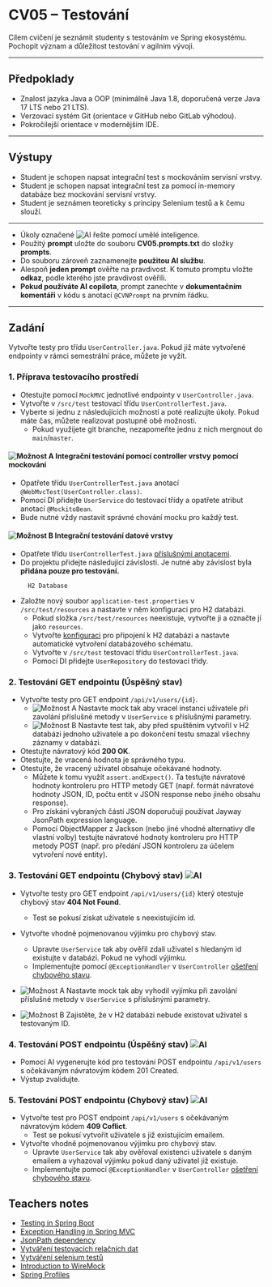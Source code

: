 # CV05 – Testování

Cílem cvičení je seznámit studenty s testováním ve Spring ekosystému. Pochopit význam a důležitost testování v agilním vývoji.

---

## Předpoklady

- Znalost jazyka Java a OOP (minimálně Java 1.8, doporučená verze Java 17 LTS nebo 21 LTS).
- Verzovací systém Git (orientace v GitHub nebo GitLab výhodou).
- Pokročilejší orientace v modernějším IDE.

---

## Výstupy

- Student je schopen napsat integrační test s mockováním servisní vrstvy.
- Student je schopen napsat integrační test za pomocí in-memory databáze bez mockování servisní vrstvy.
- Student je seznámen teoreticky s principy Selenium testů a k čemu slouží.

---

- Úkoly označené ![AI](https://img.shields.io/badge/AI-yellow) řešte pomocí umělé inteligence.
- Použitý **prompt** uložte do souboru **CV05.prompts.txt** do složky **prompts**.
- Do souboru zároveň zaznamenejte **použitou AI službu**.
- Alespoň **jeden prompt** ověřte na pravdivost. K tomuto promptu vložte **odkaz**, podle kterého jste pravdivost ověřili.
- **Pokud používáte AI copilota**, prompt zanechte v **dokumentačním komentáři** v kódu s anotací `@CVNPrompt` na prvním řádku.

---

## Zadání

Vytvořte testy pro třídu `UserController.java`. Pokud již máte vytvořené endpointy v rámci semestrální práce, můžete je vyžít.

### 1. Příprava testovacího prostředí

- Otestujte pomocí `MockMVC` jednotlivé endpointy v `UserController.java`.
- Vytvořte v `/src/test` testovací třídu `UserControllerTest.java`.
- Vyberte si jednu z následujících možností a poté realizujte úkoly. Pokud máte čas, můžete realizovat postupně obě možnosti.
  - Pokud využijete git branche, nezapomeňte jednu z nich mergnout do `main`/`master`.


####  ![Možnost A](https://img.shields.io/badge/Možnost-A-blue) Integrační testování pomocí controller vrstvy pomocí mockování

- Opatřete třídu `UserControllerTest.java` anotací `@WebMvcTest(UserController.class)`.
- Pomocí DI přidejte `UserService` do testovací třídy a opatřete atribut anotací `@MockitoBean`.
- Bude nutné vždy nastavit správné chování mocku pro každý test.

####  ![Možnost B](https://img.shields.io/badge/Možnost-B-green) Integrační testování datové vrstvy

- Opatřete třídu `UserControllerTest.java` [příslušnými anotacemi](https://www.baeldung.com/spring-boot-testing#integration-testing-with-springboottest).
- Do projektu přidejte následující závislosti. Je nutné aby závislost byla **přidána pouze pro testování.**
  ```
    H2 Database
  ```
- Založte nový soubor `application-test.properties` v `/src/test/resources` a nastavte v něm konfiguraci pro H2 databázi.
  - Pokud složka `/src/test/resources` neexistuje, vytvořte ji a označte jí jako `resources`.
  - Vytvořte [konfiguraci](https://www.baeldung.com/spring-boot-h2-database#database-configuration) pro připojení k H2 databázi a nastavte automatické vytvoření databázového schématu.
  - Vytvořte v `/src/test` testovací třídu `UserControllerTest.java`.
  - Pomocí DI přidejte `UserRepository` do testovací třídy.

### 2. Testování GET endpointu (Úspěšný stav)

- Vytvořte testy pro GET endpoint `/api/v1/users/{id}`.
  - ![Možnost A](https://img.shields.io/badge/Možnost-A-blue)  Nastavte mock tak aby vracel instanci uživatele při zavolání příslušné metody v `UserService` s příslušnými parametry.
  - ![Možnost B](https://img.shields.io/badge/Možnost-B-green) Nastavte test tak, aby před spuštěním vytvořil v H2 databázi  jednoho uživatele a po dokončení testu smazal všechny záznamy v databázi.
- Otestujte návratový kód **200 OK**.
- Otestujte, že vracená hodnota je správného typu.
- Otestujte, že vracený uživatel obsahuje očekávané hodnoty.
  - Můžete k tomu využít `assert.andExpect()`. Ta testujte návratové hodnoty kontroleru pro HTTP metody GET (např. formát návratové hodnoty JSON, ID, počtu entit v JSON response nebo jiného obsahu response).
  - Pro získání vybraných částí JSON doporučuji používat Jayway JsonPath expression language.
  - Pomocí ObjectMapper z Jackson (nebo jiné vhodné alternativy dle vlastní volby) testujte návratové hodnoty kontroleru pro HTTP metody POST (např. pro předání JSON kontroleru za účelem vytvoření nové entity).

### 3. Testování GET endpointu (Chybový stav) ![AI](https://img.shields.io/badge/AI-yellow)

- Vytvořte testy pro GET endpoint `/api/v1/users/{id}` který otestuje chybový stav **404 Not Found**.
  - Test se pokusí získat uživatele s neexistujícím id.
- Vytvořte vhodně pojmenovanou výjimku pro chybový stav.
  - Upravte `UserService` tak aby ověřil zdali uživatel s hledaným id existujte v databázi. Pokud ne vyhodí výjimku.
  - Implementujte pomocí `@ExceptionHandler` v `UserController` [ošetření chybového stavu](https://spring.io/blog/2013/11/01/exception-handling-in-spring-mvc).

- ![Možnost A](https://img.shields.io/badge/Možnost-A-blue)  Nastavte mock tak aby vyhodil vyjímku při zavolání příslušné metody v `UserService` s příslušnými parametry.
- ![Možnost B](https://img.shields.io/badge/Možnost-B-green) Zajistěte, že v H2 databázi nebude existovat uživatel s testovaným ID.

### 4. Testování POST endpointu (Úspěšný stav) ![AI](https://img.shields.io/badge/AI-yellow)

- Pomocí AI vygenerujte kód pro testování POST endpointu `/api/v1/users` s očekávaným návratovým kódem 201 Created.
- Výstup zvalidujte.

### 5. Testování POST endpointu (Chybový stav) ![AI](https://img.shields.io/badge/AI-yellow)

- Vytvořte test pro POST endpoint `/api/v1/users` s očekávaným návratovým kódem **409 Coflict**.
  - Test se pokusí vytvořit uživatele s již existujícím emailem.
- Vytvořte vhodně pojmenovanou výjimku pro chybový stav.
  - Upravte `UserService` tak aby ověřoval existenci uživatele s daným emailem a vyhazoval výjimku pokud daný uživatel již existuje.
  - Implementujte pomocí `@ExceptionHandler` v `UserController` [ošetření chybového stavu](https://spring.io/blog/2013/11/01/exception-handling-in-spring-mvc).

## Teachers notes

- [Testing in Spring Boot](https://www.baeldung.com/spring-boot-testing#integration-testing-with-springboottest)
- [Exception Handling in Spring MVC](https://spring.io/blog/2013/11/01/exception-handling-in-spring-mvc)
- [JsonPath dependency](https://github.com/json-path/JsonPath)
- [Vytváření testovacích relačních dat](https://www.youtube.com/watch?v=XGUDFN_OTPs)
- [Vytváření selenium testů](https://www.youtube.com/watch?v=vnF88s74k4k)
- [Introduction to WireMock](https://www.baeldung.com/introduction-to-wiremock)
- [Spring Profiles](https://www.baeldung.com/spring-profiles)